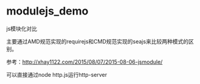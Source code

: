 # modulejs_demo
js模块化对比

主要通过AMD规范实现的requirejs和CMD规范实现的seajs来比较两种模式的区别。

参考：http://xhay1122.com/2015/08/07/2015-08-06-jsmodule/

可以直接通过node http.js运行http-server
